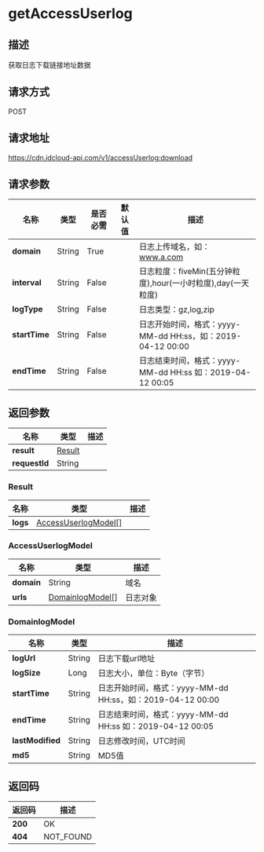 # getAccessUserlog


## 描述
获取日志下载链接地址数据

## 请求方式
POST

## 请求地址
https://cdn.jdcloud-api.com/v1/accessUserlog:download


## 请求参数
|名称|类型|是否必需|默认值|描述|
|---|---|---|---|---|
|**domain**|String|True| |日志上传域名，如：www.a.com|
|**interval**|String|False| |日志粒度：fiveMin(五分钟粒度),hour(一小时粒度),day(一天粒度)|
|**logType**|String|False| |日志类型：gz,log,zip|
|**startTime**|String|False| |日志开始时间，格式：yyyy-MM-dd HH:ss，如：2019-04-12 00:00|
|**endTime**|String|False| |日志结束时间，格式：yyyy-MM-dd HH:ss 如：2019-04-12 00:05|


## 返回参数
|名称|类型|描述|
|---|---|---|
|**result**|[Result](#result)| |
|**requestId**|String| |

### <div id="Result">Result</div>
|名称|类型|描述|
|---|---|---|
|**logs**|[AccessUserlogModel[]](#accessuserlogmodel)| |
### <div id="AccessUserlogModel">AccessUserlogModel</div>
|名称|类型|描述|
|---|---|---|
|**domain**|String|域名|
|**urls**|[DomainlogModel[]](#domainlogmodel)|日志对象|
### <div id="DomainlogModel">DomainlogModel</div>
|名称|类型|描述|
|---|---|---|
|**logUrl**|String|日志下载url地址|
|**logSize**|Long|日志大小，单位：Byte（字节）|
|**startTime**|String|日志开始时间，格式：yyyy-MM-dd HH:ss，如：2019-04-12 00:00|
|**endTime**|String|日志结束时间，格式：yyyy-MM-dd HH:ss 如：2019-04-12 00:05|
|**lastModified**|String|日志修改时间，UTC时间|
|**md5**|String|MD5值|

## 返回码
|返回码|描述|
|---|---|
|**200**|OK|
|**404**|NOT_FOUND|
